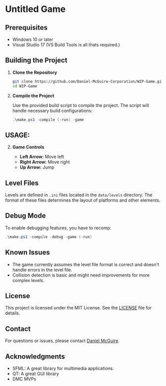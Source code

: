 
# Untitled Game

## Prerequisites
- Windows 10 or later
- Visual Studio 17 (VS Build Tools is all thats required.)



## Building the Project

1. **Clone the Repository**

   ```bash
   git clone https://github.com/Daniel-McGuire-Corporation/WIP-Game.git
   cd WIP-Game
   ```


2. **Compile the Project**

   Use the provided build script to compile the project. The script will handle necessary build configurations:

   ```powershell
   .\make.ps1 -compile (-run) -game
   ```
## USAGE:

2. **Game Controls**

   - **Left Arrow:** Move left
   - **Right Arrow:** Move right
   - **Up Arrow:** Jump

## Level Files

Levels are defined in `.ini` files located in the `data/levels` directory. The format of these files determines the layout of platforms and other elements.

## Debug Mode

To enable debugging features, you have to recomp:

```powershell
.\make.ps1 -compile -debug -game (-run)
```

## Known Issues

- The game currently assumes the level file format is correct and doesn't handle errors in the level file.
- Collision detection is basic and might need improvements for more complex levels.

## License

This project is licensed under the MIT License. See the [LICENSE](LICENSE) file for details.

## Contact

For questions or issues, please contact [Daniel McGuire](mailto:danielmcguire23@icloud.com).

## Acknowledgments

- SFML: A great library for multimedia applications.
- QT: A great GUI library
- DMC MVPs

